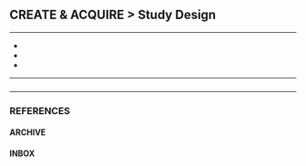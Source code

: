 ## CREATE & ACQUIRE > Study Design

<hr/>

- []()
- []()
- []()

<hr/>

###

###

<hr/>

### REFERENCES

#### ARCHIVE

#### INBOX
